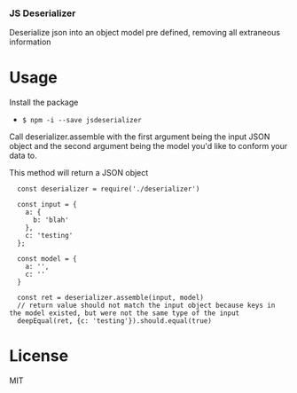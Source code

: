 ### JS Deserializer

Deserialize json into an object model pre defined, removing all extraneous information

# Usage

Install the package
* `$ npm -i --save jsdeserializer`

Call deserializer.assemble with the first argument being the input JSON object and the second argument being the model you'd like to conform your data to.

This method will return a JSON object
```
  const deserializer = require('./deserializer')

  const input = {
    a: {
      b: 'blah'
    },
    c: 'testing'
  };

  const model = {
    a: '',
    c: ''
  }

  const ret = deserializer.assemble(input, model)
  // return value should not match the input object because keys in the model existed, but were not the same type of the input
  deepEqual(ret, {c: 'testing'}).should.equal(true)
```

# License
MIT